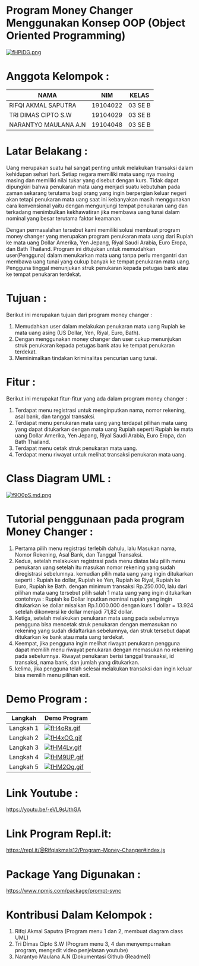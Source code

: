 # Program Money Changer Menggunakan Konsep OOP (Object Oriented Programming)
[![fHPiDG.png](https://iili.io/fHPiDG.png)](https://freeimage.host/i/fHPiDG)

# Anggota Kelompok :
| NAMA | NIM | KELAS
|--|--|--|
| RIFQI AKMAL SAPUTRA  | 19104022 | 03 SE B
| TRI DIMAS CIPTO S.W  | 19104029 | 03 SE B
| NARANTYO MAULANA A.N | 19104048 | 03 SE B

# Latar Belakang :
Uang merupakan suatu hal sangat penting untuk melakukan transaksi dalam kehidupan sehari hari. Setiap negara memiliki mata uang nya masing masing dan memiliki nilai tukar yang disebut dengan kurs. Tidak dapat dipungkiri bahwa penukaran mata uang menjadi suatu kebutuhan pada zaman sekarang terutama bagi orang yang ingin berpergian keluar negeri akan tetapi penukaran mata uang saat ini kebanyakan masih menggunakan cara konvensional yaitu dengan mengunjungi tempat penukaran uang dan terkadang menimbulkan kekhawatiran jika membawa uang tunai dalam nominal yang besar terutama faktor keamanan.

Dengan permasalahan tersebut kami memiliki solusi membuat program money changer yang merupakan program penukaran mata uang dari Rupiah ke mata uang Dollar Amerika, Yen Jepang, Riyal Saudi Arabia, Euro Eropa, dan Bath Thailand. Program ini ditujukan untuk memudahkan user(Pengguna) dalam menukarkan mata uang tanpa perlu mengantri dan membawa uang tunai yang cukup banyak ke tempat penukaran mata uang. Pengguna tinggal menunjukan struk penukaran kepada petugas bank atau ke tempat penukaran terdekat.

# Tujuan :
Berikut ini merupakan tujuan dari program money changer :
1. Memudahkan user dalam melakukan penukaran mata uang Rupiah ke mata uang asing (US Dollar, Yen, Riyal, Euro, Bath). 
2. Dengan menggunakan money changer dan user cukup menunjukan struk penukaran kepada petugas bank atau ke tempat penukaran terdekat.
3. Meminimalkan tindakan kriminalitas pencurian uang tunai.

# Fitur :
Berikut ini merupakat fitur-fitur yang ada dalam program money changer :
1. Terdapat menu registrasi untuk menginputkan nama, nomor rekening, asal bank, dan tanggal transaksi.
2. Terdapat menu penukaran mata uang yang terdapat pilihan mata uang yang dapat ditukarkan dengan mata uang Rupiah seperti Rupiah ke mata uang Dollar Amerika, Yen Jepang, Riyal Saudi Arabia, Euro Eropa, dan Bath Thailand.
3. Terdapat menu cetak struk penukaran mata uang.
4. Terdapat menu riwayat untuk melihat transaksi penukaran mata uang.

# Class Diagram UML :
[![f9O0pS.md.png](https://iili.io/f9O0pS.md.png)](https://freeimage.host/i/f9O0pS)

# Tutorial penggunaan pada program Money Changer :
1. Pertama pilih menu registrasi terlebih dahulu, lalu Masukan nama, Nomor Rekening, Asal Bank, dan Tanggal Transaksi.
2. Kedua, setelah melakukan registrasi pada menu diatas lalu pilih menu penukaran uang setelah itu masukan nomor rekening yang sudah diregistrasi sebelumnya. kemudian pilih mata uang yang ingin ditukarkan seperti : Rupiah ke dollar, Rupiah ke Yen, Rupiah ke Riyal, Rupiah ke Euro, Rupiah ke Bath. dengan minimum transaksi Rp.250.000, lalu dari pilihan mata uang tersebut pilih salah 1 mata uang yang ingin ditukarkan contohnya : Rupiah ke Dollar inputkan nominal rupiah yang ingin ditukarkan ke dollar misalkan Rp.1.000.000 dengan kurs 1 dollar = 13.924 setelah dikonversi ke dollar menjadi 71,82 dollar.
3. Ketiga, setelah melakukan penukaran mata uang pada sebelumnya pengguna bisa mencetak struk penukaran dengan memasukan no rekening yang sudah didaftarkan sebelumnya, dan struk tersebut dapat ditukarkan ke bank atau mata uang terdekat.
4. Keempat, jika pengguna ingin melihat riwayat penukaran pengguna dapat memilih menu riwayat penukaran dengan memasukan no rekening pada sebelumnya. Riwayat penukaran berisi tanggal transaksi, id transaksi, nama bank, dan jumlah yang ditukarkan.
5. kelima, jika pengguna telah selesai melakukan transaksi dan ingin keluar bisa memilih menu pilihan exit.

# Demo Program :
| Langkah |Demo Program  |
|--|--|
|Langkah 1  | [![fH4oRs.gif](https://iili.io/fH4oRs.gif)](https://freeimage.host/) |
|Langkah 2  | [![fH4xOG.gif](https://iili.io/fH4xOG.gif)](https://freeimage.host/) |
|Langkah 3  | [![fHM4Lv.gif](https://iili.io/fHM4Lv.gif)](https://freeimage.host/) |
|Langkah 4  | [![fHM9UP.gif](https://iili.io/fHM9UP.gif)](https://freeimage.host/) |
|Langkah 5  | [![fHM2Og.gif](https://iili.io/fHM2Og.gif)](https://freeimage.host/) |

# Link Youtube :
https://youtu.be/-eVL9sUthGA

# Link Program Repl.it:
https://repl.it/@Rifqiakmals12/Program-Money-Changer#index.js

# Package Yang Digunakan :
https://www.npmjs.com/package/prompt-sync

# Kontribusi Dalam Kelompok :
1. Rifqi Akmal Saputra (Program menu 1 dan 2, membuat diagram class UML)
2. Tri Dimas Cipto S.W (Program menu 3, 4 dan menyempurnakan program, mengedit video penjelasan youtube)
3. Narantyo Maulana A.N (Dokumentasi Github (Readme))
